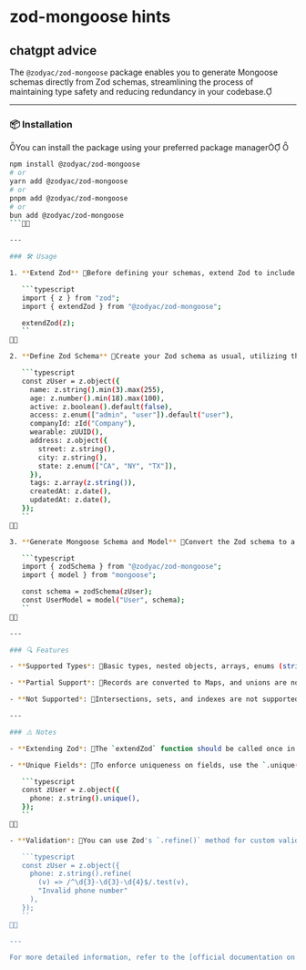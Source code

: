# zod-mongoose hints

## chatgpt advice

​The `@zodyac/zod-mongoose` package enables you to generate Mongoose schemas directly from Zod schemas, streamlining the process of maintaining type safety and reducing redundancy in your codebase.

---

### 📦 Installation

You can install the package using your preferred package manager


````bash
npm install @zodyac/zod-mongoose
# or
yarn add @zodyac/zod-mongoose
# or
pnpm add @zodyac/zod-mongoose
# or
bun add @zodyac/zod-mongoose
```

---

### 🛠️ Usage

1. **Extend Zod** Before defining your schemas, extend Zod to include additional methods provided by `@zodyac/zod-mongoose.

   ```typescript
   import { z } from "zod";
   import { extendZod } from "@zodyac/zod-mongoose";

   extendZod(z);
   ``


2. **Define Zod Schema** Create your Zod schema as usual, utilizing the extended methods for fields like ObjectId and UUI.

   ```typescript
   const zUser = z.object({
     name: z.string().min(3).max(255),
     age: z.number().min(18).max(100),
     active: z.boolean().default(false),
     access: z.enum(["admin", "user"]).default("user"),
     companyId: zId("Company"),
     wearable: zUUID(),
     address: z.object({
       street: z.string(),
       city: z.string(),
       state: z.enum(["CA", "NY", "TX"]),
     }),
     tags: z.array(z.string()),
     createdAt: z.date(),
     updatedAt: z.date(),
   });
   ``


3. **Generate Mongoose Schema and Model** Convert the Zod schema to a Mongoose schema and create a mode.

   ```typescript
   import { zodSchema } from "@zodyac/zod-mongoose";
   import { model } from "mongoose";

   const schema = zodSchema(zUser);
   const UserModel = model("User", schema);
   ``


---

### 🔍 Features

- **Supported Types*: Basic types, nested objects, arrays, enums (strings only), default values, maps, dates, ObjectId, ObjectId references, ZodAny as SchemaTypes.Mixed, validation using refinement for String, Number, Date, and unique constraints for String, Number, Date, ObjectId, and UUD.

- **Partial Support*: Records are converted to Maps, and unions are not fully supported by Mongoose; the first inner type is usd.

- **Not Supported*: Intersections, sets, and indexes are not supported due to Mongoose or Zod limitatios.

---

### ⚠️ Notes

- **Extending Zod*: The `extendZod` function should be called once in your application to augment Zod with additional methods like `zId()` and `zUUID(`.

- **Unique Fields*: To enforce uniqueness on fields, use the `.unique()` method provided by the extended Zd.

   ```typescript
   const zUser = z.object({
     phone: z.string().unique(),
   });
   ``


- **Validation*: You can use Zod's `.refine()` method for custom validatios.

   ```typescript
   const zUser = z.object({
     phone: z.string().refine(
       (v) => /^\d{3}-\d{3}-\d{4}$/.test(v),
       "Invalid phone number"
     ),
   });
   ``


---

For more detailed information, refer to the [official documentation on npm](https://www.npmjs.com/package/@zodyac/zod-mongoose).
````
